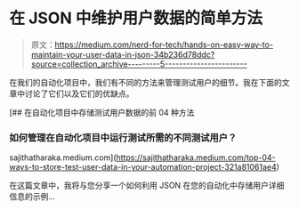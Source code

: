 # 在 JSON 中维护用户数据的简单方法

> 原文：<https://medium.com/nerd-for-tech/hands-on-easy-way-to-maintain-your-user-data-in-json-34b236d78ddc?source=collection_archive---------5----------------------->

在我们的自动化项目中，我们有不同的方法来管理测试用户的细节。我在下面的文章中讨论了它们以及它们的优缺点。

[](https://sajithatharaka.medium.com/top-04-ways-to-store-test-user-data-in-your-automation-project-321a81061ae4) [## 在自动化项目中存储测试用户数据的前 04 种方法

### 如何管理在自动化项目中运行测试所需的不同测试用户？

sajithatharaka.medium.com](https://sajithatharaka.medium.com/top-04-ways-to-store-test-user-data-in-your-automation-project-321a81061ae4) 

在这篇文章中，我将与您分享一个如何利用 JSON 在您的自动化中存储用户详细信息的示例…